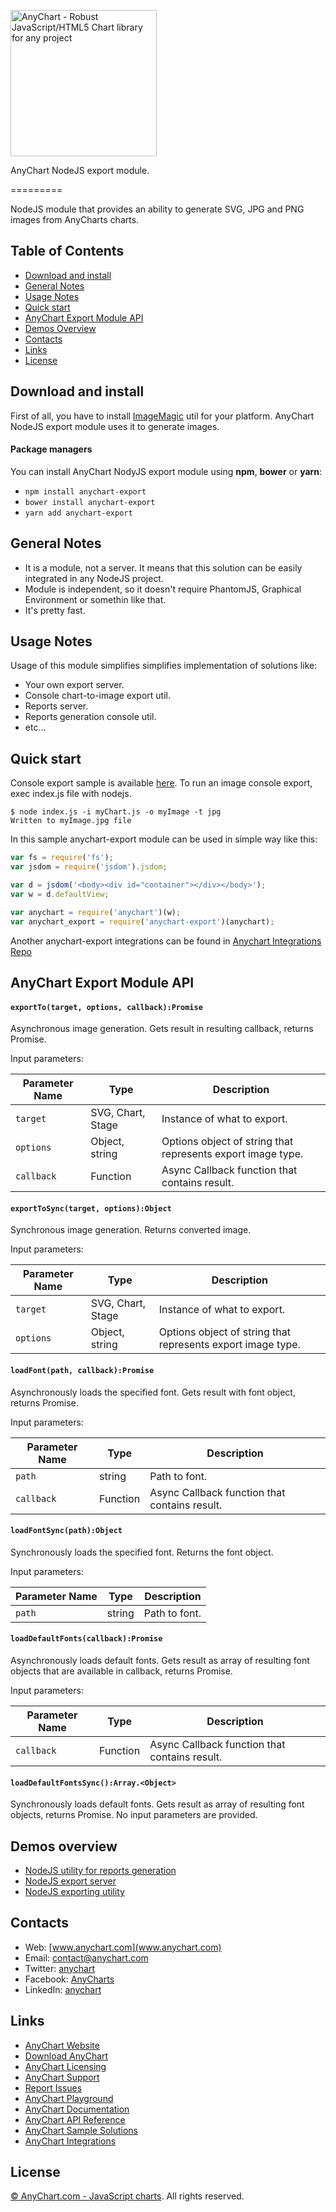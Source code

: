 [<img src="https://cdn.anychart.com/images/logo-transparent-segoe.png?2" width="234px" alt="AnyChart - Robust JavaScript/HTML5 Chart library for any project">](https://anychart.com)

AnyChart NodeJS export module.

=========

NodeJS module that provides an ability to generate SVG, JPG and PNG images 
from AnyCharts charts.

## Table of Contents

* [Download and install](#download-and-install)
* [General Notes](#general-notes)
* [Usage Notes](#usage-notes)
* [Quick start](#quick-start)
* [AnyChart Export Module API](#anychart-export-module-api)
* [Demos Overview](#demos-overview)
* [Contacts](#contacts)
* [Links](#links)
* [License](#license)

## Download and install

First of all, you have to install [ImageMagic](https://www.imagemagick.org/script/index.php)
util for your platform. AnyChart NodeJS export module uses it to generate images.

#### Package managers

You can install AnyChart NodyJS export module using **npm**, **bower** or **yarn**:

* `npm install anychart-export`
* `bower install anychart-export`
* `yarn add anychart-export`

## General Notes

* It is a module, not a server. It means that this solution 
can be easily integrated in any NodeJS project.
* Module is independent, so it doesn't require PhantomJS, 
Graphical Environment or somethin like that.
* It's pretty fast.



## Usage Notes 
Usage of this module simplifies simplifies implementation of solutions like:
* Your own export server.
* Console chart-to-image export util.
* Reports server.
* Reports generation console util.
* etc...


## Quick start 
Console export sample is available [here](https://github.com/anychart-integrations/nodejs-exporting-console-utility-sample). 
To run an image console export, exec index.js file with nodejs.

```
$ node index.js -i myChart.js -o myImage -t jpg
Written to myImage.jpg file  
```

In this sample anychart-export module can be used in simple way like this:
```javascript
var fs = require('fs');
var jsdom = require('jsdom').jsdom;

var d = jsdom('<body><div id="container"></div></body>');
var w = d.defaultView;

var anychart = require('anychart')(w);
var anychart_export = require('anychart-export')(anychart);
```

Another anychart-export integrations can be found in [Anychart Integrations Repo](https://github.com/AnyChart-Integrations)



## AnyChart Export Module API
#### `exportTo(target, options, callback):Promise`
Asynchronous image generation. Gets result in resulting callback, returns Promise.

Input parameters:

Parameter Name | Type | Description
--- | --- | ---
`target` | SVG, Chart, Stage | Instance of what to export.
`options` | Object, string | Options object of string that represents export image type.
`callback` | Function | Async Callback function that contains result.

#### `exportToSync(target, options):Object`
Synchronous image generation. Returns converted image.

Input parameters:

Parameter Name | Type | Description
--- | --- | ---
`target` | SVG, Chart, Stage | Instance of what to export.
`options` | Object, string | Options object of string that represents export image type.


#### `loadFont(path, callback):Promise`
Asynchronously loads the specified font. Gets result with font object, returns Promise.

Input parameters:

Parameter Name | Type | Description
--- | --- | ---
`path` | string | Path to font.
`callback` | Function | Async Callback function that contains result.


#### `loadFontSync(path):Object`
Synchronously loads the specified font. Returns the font object.

Input parameters:

Parameter Name | Type | Description
--- | --- | ---
`path` | string | Path to font.


#### `loadDefaultFonts(callback):Promise`
Asynchronously loads default fonts. Gets result as array of resulting
font objects that are available in callback, returns Promise.

Input parameters:

Parameter Name | Type | Description
--- | --- | ---
`callback` | Function | Async Callback function that contains result.


#### `loadDefaultFontsSync():Array.<Object>`
Synchronously loads default fonts. Gets result as array of resulting
font objects, returns Promise.
No input parameters are provided.
 
 
## Demos overview 
* [NodeJS utility for reports generation](https://github.com/anychart-integrations/nodejs-reports-generation-console-utilily-sample)
* [NodeJS export server](https://github.com/anychart-integrations/nodejs-export-server-sample)
* [NodeJS exporting utility](https://github.com/anychart-integrations/nodejs-exporting-console-utility-sample)


## Contacts

* Web: [www.anychart.com](www.anychart.com)
* Email: [contact@anychart.com](mailto:contact@anychart.com)
* Twitter: [anychart](https://twitter.com/anychart)
* Facebook: [AnyCharts](https://www.facebook.com/AnyCharts)
* LinkedIn: [anychart](https://www.linkedin.com/company/anychart)

## Links

* [AnyChart Website](http://www.anychart.com)
* [Download AnyChart](http://www.anychart.com/download/)
* [AnyChart Licensing](http://www.anychart.com/buy/)
* [AnyChart Support](http://www.anychart.com/support/)
* [Report Issues](http://github.com/AnyChart/anychart/issues)
* [AnyChart Playground](http://playground.anychart.com)
* [AnyChart Documentation](http://docs.anychart.com)
* [AnyChart API Reference](http://api.anychart.com)
* [AnyChart Sample Solutions](http://www.anychart.com/solutions/)
* [AnyChart Integrations](http://www.anychart.com/integrations/)

## License

[© AnyChart.com - JavaScript charts](http://www.anychart.com). All rights reserved.












